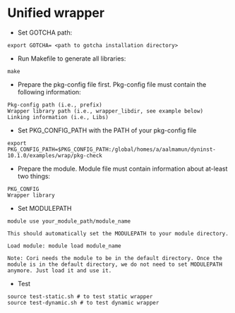 # Unified wrapper

* Set GOTCHA path:
```
export GOTCHA= <path to gotcha installation directory>
```
* Run Makefile to generate all libraries:
```
make
```

* Prepare the pkg-config file first. Pkg-config file must contain the following information:
```
Pkg-config path (i.e., prefix)
Wrapper library path (i.e., wrapper_libdir, see example below)
Linking information (i.e., Libs)
```
 

* Set PKG_CONFIG_PATH with the PATH of your pkg-config file
```
export PKG_CONFIG_PATH=$PKG_CONFIG_PATH:/global/homes/a/aalmamun/dyninst-10.1.0/examples/wrap/pkg-check
```
* Prepare the module. Module file must contain information about at-least two things:
```
PKG_CONFIG
Wrapper library 
```

* Set MODULEPATH
```
module use your_module_path/module_name

This should automatically set the MODULEPATH to your module directory.

Load module: module load module_name

Note: Cori needs the module to be in the default directory. Once the module is in the default directory, we do not need to set MODULEPATH anymore. Just load it and use it.
```
* Test
```
source test-static.sh # to test static wrapper
source test-dynamic.sh # to test dynamic wrapper

```

